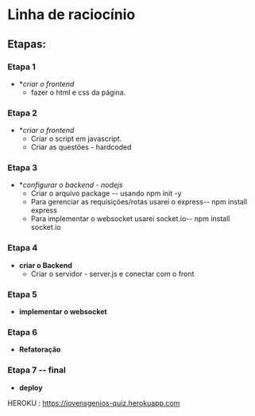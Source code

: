 # Linha de raciocínio
## Etapas:

### Etapa 1 
* **criar o frontend*
    * fazer o html e css da página.


### Etapa 2  
* **criar o frontend*
    * Criar o script em javascript.
    * Criar as questões - hardcoded 

### Etapa 3 
* **configurar o backend - nodejs*
    * Criar o arquivo package -- usando npm init -y
    * Para gerenciar as requisições/rotas usarei o express-- npm install express
    * Para implementar o websocket usarei socket.io-- npm install socket.io

### Etapa 4 
* **criar o Backend**
    * Criar o servidor - server.js e conectar com o front


### Etapa 5 
* **implementar o websocket**


### Etapa 6 
* **Refatoração**
### Etapa 7 -- final
* **deploy**

HEROKU : https://jovensgenios-quiz.herokuapp.com



